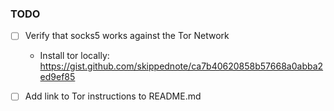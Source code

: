 ### TODO

- [ ] Verify that socks5 works against the Tor Network
  - Install tor locally:
    https://gist.github.com/skippednote/ca7b40620858b57668a0abba2ed9ef85

- [ ] Add link to Tor instructions to README.md
